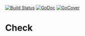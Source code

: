 [![Build Status](https://travis-ci.org/mbict/go-check.png?branch=master)](https://travis-ci.org/mbict/go-check)
[![GoDoc](https://godoc.org/github.com/mbict/go-check?status.png)](http://godoc.org/github.com/mbict/go-check)
[![GoCover](http://gocover.io/_badge/github.com/mbict/go-check)](http://gocover.io/github.com/mbict/go-check)

Check
=====
